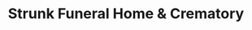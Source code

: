 ---
title: "Strunk Funeral Home & Crematory"
url: /vero-beach/strunk-funeral-home-und-crematory/
shop: Bestattungen
---